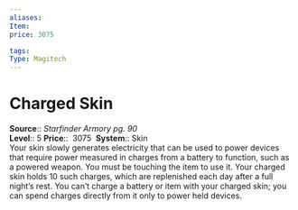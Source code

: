 ```yaml
---
aliases: 
Item:
price: 3075

tags: 
Type: Magitech
---
```


# Charged Skin

**Source**:: _Starfinder Armory pg. 90_  
**Level**:: 5
**Price**::  3075 
**System**:: Skin  
Your skin slowly generates electricity that can be used to power devices that require power measured in charges from a battery to function, such as a powered weapon. You must be touching the item to use it. Your charged skin holds 10 such charges, which are replenished each day after a full night’s rest. You can’t charge a battery or item with your charged skin; you can spend charges directly from it only to power held devices.
